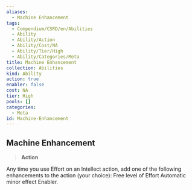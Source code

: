 ```yaml
---
aliases:
  - Machine Enhancement
tags:
  - Compendium/CSRD/en/Abilities
  - Ability
  - Ability/Action
  - Ability/Cost/NA
  - Ability/Tier/High
  - Ability/Categories/Meta
title: Machine Enhancement
collection: Abilities
kind: Ability
action: true
enabler: false
cost: NA
tier: High
pools: []
categories:
  - Meta
id: Machine-Enhancement
---
```

## Machine Enhancement    
>**Action**  
    
Any time you use Effort on an Intellect action, add one of the following enhancements to the action (your choice): Free level of Effort Automatic minor effect Enabler.
